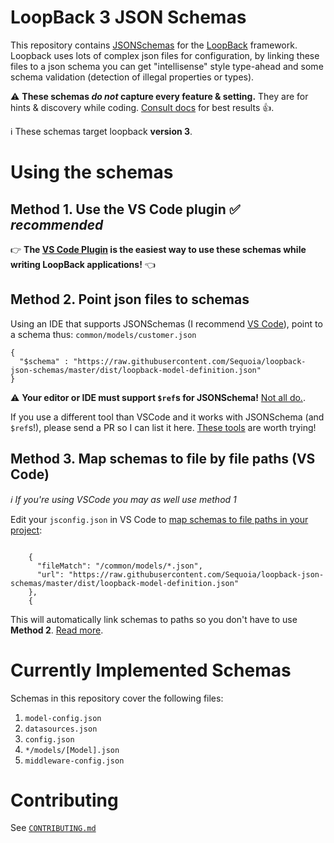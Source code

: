 # LoopBack **3** JSON Schemas
This repository contains [JSONSchemas](http://json-schema.org/) for the [LoopBack](http://loopback.io/) framework. Loopback uses lots of complex json files for configuration, by linking these files to a json schema you can get "intellisense" style type-ahead and some schema validation (detection of illegal properties or types).

:warning: **These schemas _do not_ capture every feature & setting.** They are for hints & discovery while coding. [Consult docs](http://loopback.io/) for best results :+1:.

:information_source: These schemas target loopback **version 3**.

# Using the schemas

## Method 1. Use the VS Code plugin :white_check_mark: *recommended*

:point_right: **The [VS Code Plugin](https://marketplace.visualstudio.com/items?itemName=sequoia.loopback-json-schemas) is the easiest way to use these schemas while writing LoopBack applications!** :point_left:

## Method 2. Point json files to schemas
Using an IDE that supports JSONSchemas (I recommend [VS Code](https://code.visualstudio.com/)), point to a schema thus:
`common/models/customer.json`
```
{
  "$schema" : "https://raw.githubusercontent.com/Sequoia/loopback-json-schemas/master/dist/loopback-model-definition.json"
}
```

:warning: **Your editor or IDE must support `$ref`s for JSONSchema!** [Not all do.](https://github.com/bali182/autocomplete-json/issues/64).

If you use a different tool than VSCode and it works with JSONSchema (and `$ref`s!), please send a PR so I can list it here. [These tools](http://json-schema.org/implementations.html#editors) are worth trying!

## Method 3. Map schemas to file by **file paths** (VS Code)
*:information_source: If you're using VSCode you may as well use method 1*

Edit your `jsconfig.json` in VS Code to [map schemas to file paths in your project](https://code.visualstudio.com/Docs/languages/json#_json-schemas-settings):
```

    {
      "fileMatch": "/common/models/*.json",
      "url": "https://raw.githubusercontent.com/Sequoia/loopback-json-schemas/master/dist/loopback-model-definition.json"
    },
    {
```

This will automatically link schemas to paths so you don't have to use **Method 2**. [Read more](https://code.visualstudio.com/Docs/languages/json#_json-schemas-settings).

# Currently Implemented Schemas

Schemas in this repository cover the following files:

1. `model-config.json`
1. `datasources.json`
1. `config.json`
1. `*/models/[Model].json`
1. `middleware-config.json`

# Contributing

See [`CONTRIBUTING.md`](CONTRIBUTING.md)